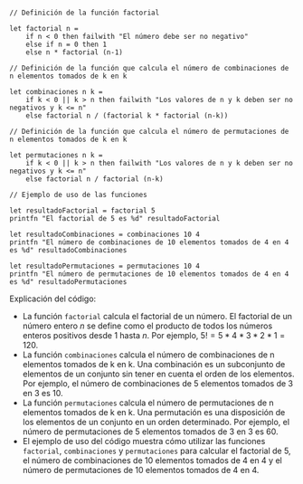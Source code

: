 ```f#

// Definición de la función factorial

let factorial n =
    if n < 0 then failwith "El número debe ser no negativo"
    else if n = 0 then 1
    else n * factorial (n-1)

// Definición de la función que calcula el número de combinaciones de n elementos tomados de k en k

let combinaciones n k =
    if k < 0 || k > n then failwith "Los valores de n y k deben ser no negativos y k <= n"
    else factorial n / (factorial k * factorial (n-k))

// Definición de la función que calcula el número de permutaciones de n elementos tomados de k en k

let permutaciones n k =
    if k < 0 || k > n then failwith "Los valores de n y k deben ser no negativos y k <= n"
    else factorial n / factorial (n-k)

// Ejemplo de uso de las funciones

let resultadoFactorial = factorial 5
printfn "El factorial de 5 es %d" resultadoFactorial

let resultadoCombinaciones = combinaciones 10 4
printfn "El número de combinaciones de 10 elementos tomados de 4 en 4 es %d" resultadoCombinaciones

let resultadoPermutaciones = permutaciones 10 4
printfn "El número de permutaciones de 10 elementos tomados de 4 en 4 es %d" resultadoPermutaciones

```

Explicación del código:

* La función `factorial` calcula el factorial de un número. El factorial de un número entero $n$ se define como el producto de todos los números enteros positivos desde 1 hasta $n$. Por ejemplo, $5! = 5 * 4 * 3 * 2 * 1 = 120$.
* La función `combinaciones` calcula el número de combinaciones de n elementos tomados de k en k. Una combinación es un subconjunto de elementos de un conjunto sin tener en cuenta el orden de los elementos. Por ejemplo, el número de combinaciones de 5 elementos tomados de 3 en 3 es 10.
* La función `permutaciones` calcula el número de permutaciones de n elementos tomados de k en k. Una permutación es una disposición de los elementos de un conjunto en un orden determinado. Por ejemplo, el número de permutaciones de 5 elementos tomados de 3 en 3 es 60.
* El ejemplo de uso del código muestra cómo utilizar las funciones `factorial`, `combinaciones` y `permutaciones` para calcular el factorial de 5, el número de combinaciones de 10 elementos tomados de 4 en 4 y el número de permutaciones de 10 elementos tomados de 4 en 4.